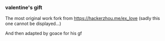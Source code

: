 ### valentine's gift 


The most original work fork from https://hackerzhou.me/ex_love  (sadly this one cannot be displayed...)

And then adapted by goace for his gf

